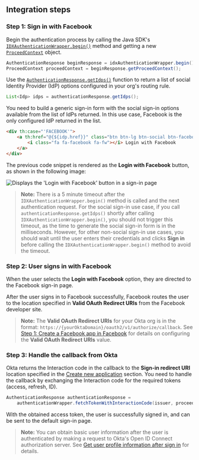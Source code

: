## Integration steps

### Step 1: Sign in with Facebook

Begin the authentication process by calling the Java SDK's [`IDXAuthenticationWrapper.begin()`](https://github.com/okta/okta-idx-java/blob/master/api/src/main/java/com/okta/idx/sdk/api/client/IDXAuthenticationWrapper.java#L603) method and getting a new [`ProceedContext`](https://github.com/okta/okta-idx-java/blob/master/api/src/main/java/com/okta/idx/sdk/api/client/ProceedContext.java) object.

```java
AuthenticationResponse beginResponse = idxAuthenticationWrapper.begin();
ProceedContext proceedContext = beginResponse.getProceedContext();
```

Use the [`AuthenticationResponse.getIdps()`](https://github.com/okta/okta-idx-java/blob/master/api/src/main/java/com/okta/idx/sdk/api/response/AuthenticationResponse.java#L91) function to return a list of social Identity Provider (IdP) options configured in your org's routing rule.

```java
List<Idp> idps = authenticationResponse.getIdps();
```

You need to build a generic sign-in form with the social sign-in options available from the list of IdPs returned. In this use case, Facebook is the only configured IdP returned in the list.

```html
<div th:case="'FACEBOOK'">
    <a th:href="@{${idp.href}}" class="btn btn-lg btn-social btn-facebook" id="btn-facebook">
        <i class="fa fa-facebook fa-fw"></i> Login with Facebook
    </a>
</div>
```

The previous code snippet is rendered as the **Login with Facebook** button, as shown in the following image:

<div class="common-image-format">

![Displays the 'Login with Facebook' button in a sign-in page](/img/oie-embedded-sdk/oie-embedded-sdk-use-case-social-sign-in-link-java.png)

</div>

> **Note:** There is a 5 minute timeout after the `IDXAuthenticationWrapper.begin()` method is called and the next authentication request. For the social sign-in use case, if you call `authenticationResponse.getIdps()` shortly after calling `IDXAuthenticationWrapper.begin()`, you should not trigger this timeout, as the time to generate the social sign-in form is in the milliseconds. However, for other non-social sign-in use cases, you should wait until the user enters their credentials and clicks **Sign in** before calling the `IDXAuthenticationWrapper.begin()` method to avoid the timeout.

### Step 2: User signs in with Facebook

When the user selects the **Login with Facebook** option, they are directed to the Facebook sign-in page.

After the user signs in to Facebook successfully, Facebook routes the user to the location specified in **Valid OAuth Redirect URIs** from the Facebook developer site.

> **Note:** The **Valid OAuth Redirect URIs** for your Okta org is in the format: `https://{yourOktaDomain}/oauth2/v1/authorize/callback`. See [Step 1: Create a Facebook app in Facebook](/docs/guides/oie-embedded-common-org-setup/java/main/#step-1-create-a-facebook-app-in-facebook) for details on configuring the **Valid OAuth Redirect URIs** value.

### Step 3: Handle the callback from Okta

Okta returns the Interaction code in the callback to the **Sign-in redirect URI** location specified in the [Create new application](/docs/guides/oie-embedded-common-org-setup/java/main/#step-4-create-new-application) section. You need to handle the callback by exchanging the Interaction code for the required tokens (access, refresh, ID).

```java
AuthenticationResponse authenticationResponse =
    authenticationWrapper.fetchTokenWithInteractionCode(issuer, proceedContext, interactionCode);
```

With the obtained access token, the user is successfully signed in, and can be sent to the default sign-in page.

> **Note:** You can obtain basic user information after the user is authenticated by making a request to Okta's Open ID Connect authorization server. See [Get user profile information after sign in](/docs/guides/oie-embedded-sdk-alternate-flows/java/main/#getuserprofileinfo) for details.
